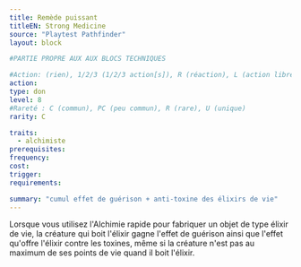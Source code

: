 ```yaml
---
title: Remède puissant
titleEN: Strong Medicine
source: "Playtest Pathfinder"
layout: block

#PARTIE PROPRE AUX AUX BLOCS TECHNIQUES

#Action: (rien), 1/2/3 (1/2/3 action[s]), R (réaction), L (action libre)
action: 
type: don
level: 8
#Rareté : C (commun), PC (peu commun), R (rare), U (unique)
rarity: C

traits:
  - alchimiste
prerequisites:
frequency: 
cost:
trigger: 
requirements:

summary: "cumul effet de guérison + anti-toxine des élixirs de vie"
---
```


Lorsque vous utilisez l'Alchimie rapide pour fabriquer un objet de type élixir de vie, la créature qui boit l'élixir gagne l'effet de guérison ainsi que l'effet qu'offre l'élixir contre les toxines, même si la créature n'est pas au maximum de ses points de vie quand il boit l'élixir.